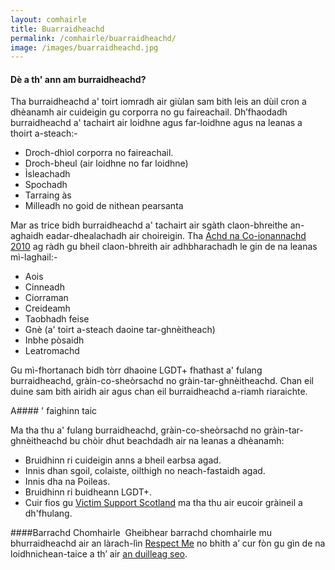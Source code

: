 ```yaml
---
layout: comhairle
title: Buarraidheachd
permalink: /comhairle/buarraidheachd/
image: /images/buarraidheachd.jpg
---
```


#### Dè a th' ann am burraidheachd?

Tha burraidheachd a' toirt iomradh air giùlan sam bith leis an dùil cron a dhèanamh air cuideigin gu corporra no gu faireachail. Dh’fhaodadh burraidheachd a' tachairt air loidhne agus far-loidhne agus na leanas a thoirt a-steach:-

*   Droch-dhìol corporra no faireachail.
*   Droch-bheul (air loidhne no far loidhne)
*   Ìsleachadh
*   Spochadh
*   Tarraing às
*   Milleadh no goid de nithean pearsanta

Mar as trice bidh burraidheachd a' tachairt air sgàth claon-bhreithe an-aghaidh eadar-dhealachadh air choireigin. Tha [Achd na Co-ionannachd 2010]({{site.baseurl}}/comhairle/coirichean-agus-reachdas/) ag ràdh gu bheil claon-bhreith air adhbharachadh le gin de na leanas mì-laghail:-

*   Aois
*   Cinneadh
*   Ciorraman
*   Creideamh
*   Taobhadh feise
*   Gnè (a' toirt a-steach daoine tar-ghnèitheach)
*   Inbhe pòsaidh
*   Leatromachd

Gu mì-fhortanach bidh tòrr dhaoine LGDT+ fhathast a' fulang burraidheachd, gràin-co-sheòrsachd no gràin-tar-ghnèitheachd. Chan eil duine sam bith airidh air agus chan eil burraidheachd a-riamh riaraichte.

A#### ' faighinn taic

Ma tha thu a' fulang burraidheachd, gràin-co-sheòrsachd no gràin-tar-ghnèitheachd bu chòir dhut beachdadh air na leanas a dhèanamh:

*   Bruidhinn ri cuideigin anns a bheil earbsa agad.
*   Innis dhan sgoil, colaiste, oilthigh no neach-fastaidh agad.
*   Innis dha na Poileas.
*   Bruidhinn ri buidheann LGDT+.
*   Cuir fios gu [Victim Support Scotland](http://www.victimsupportsco.org.uk) ma tha thu air eucoir gràineil a dh'fhulang.

####Barrachd Chomhairle
 Gheibhear barrachd chomhairle mu bhurraidheachd air an làrach-lìn [Respect Me](http://www.respectme.org.uk) no bhith a’ cur fòn gu gìn de na loidhnichean-taice a th’ air [an duilleag seo]({{site.baseurl}}/comhairle/).